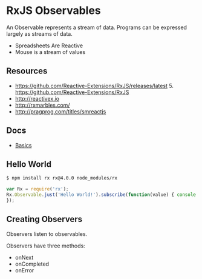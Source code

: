 # RxJS Observables

An Observable represents a stream of data. Programs can be expressed largely as streams of data.

+ Spreadsheets Are Reactive
+ Mouse is a stream of values


## Resources

+ https://github.com/Reactive-Extensions/RxJS/releases/latest 5. https://github.com/Reactive-Extensions/RxJS
+ http://reactivex.io
+ http://rxmarbles.com/
+ http://pragprog.com/titles/smreactjs

## Docs

+ [Basics](./docs/basics.md)

## Hello World

```bash
$ npm install rx rx@4.0.0 node_modules/rx
```

```js
var Rx = require('rx');
Rx.Observable.just('Hello World!').subscribe(function(value) { console.log(value);
});
```

## Creating Observers

Observers listen to observables.

Observers have three methods:

+ onNext
+ onCompleted
+ onError

